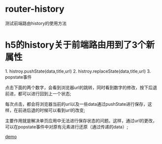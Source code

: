 # router-history
测试前端路由history的使用方法

<h1>h5的history关于前端路由用到了3个新属性</h1>
1. histroy.pushState(data,title,url)
2. histroy.replaceState(data,title,url)
3. popstate事件

点击下面的两个数字，会看到浏览器url的跳转，同时看到数字的修改，按下后退前进，都可以进行回到上一个状态;

每次点击，都会将浏览器当前的url以及一些data通过pushState进行保存，这样，在前进后退的时候可以看到url的改变;

主要作用就是解决单页应用中无法进行保存状态的问题。这样，通过url的更改，可以在popstate事件中对原有元素进行还原（通过传递的data）;

[demo](blog.xiaoboma.com/router-history)
